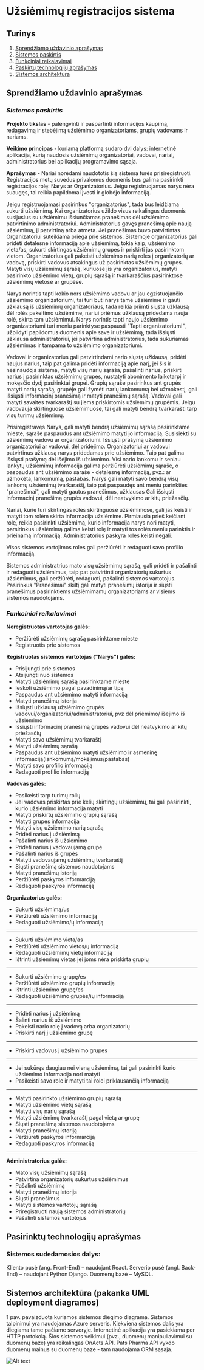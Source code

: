 ﻿# Užsiėmimų registracijos sistema

## Turinys

 1. [Sprendžiamo uždavinio aprašymas](#sprendžiamo-uždavinio-aprašymas) 
 2. [Sistemos paskirtis](#sistemos-paskirtis) 
 3.  [Funkciniai reikalavimai](#funkciniai-reikalavimai) 
 4.  [Paskirtų technologijų aprašymas](#paskirtų-technologijų-aprašymas) 
 5.  [Sistemos architektūra](#sistemos-architektūra)


## Sprendžiamo uždavinio aprašymas

### *Sistemos paskirtis*

**Projekto tikslas** - palengvinti ir paspartinti informacijos kaupimą, redagavimą ir stebėjimą užsiėmimo organizatoriams, grupių vadovams ir nariams. 

**Veikimo principas** - kuriamą platformą sudaro dvi dalys: internetinė aplikacija, kurią naudosis užsiėmimų organizatoriai, vadovai, nariai, administratorius bei aplikacijų programavimo sąsaja.

**Aprašymas**  - Nariai norėdami naudototis šią sistema turės prisiregistruoti. Registracijos metų suvedus privalomus duomenis bus galima pasirinkti registracijos rolę: Narys ar Organizatorius. Jeigu registruojamas narys nėra suaugęs, tai reikia papildomai  įvesti ir globėjo informaciją.

Jeigu registruojamasi pasirinkus "organizatorius", tada bus leidžiama sukurti užsiėmimą. Kai organizatorius užildo visus reikalingus duomenis susijusius su užsiėmimu išsiunčiamas pranešimas dėl užsiėmimo patvirtinimo administratoriui. Administratorius gavęs pranešimą apie naują užsiėmimą, jį patvirtiną arba atmeta. Jei pranešimas buvo patvirtintas Organizatoriui suteikiama priega prie sistemos. Sistemoje organizatorius gali pridėti detalesne informaciją apie užsiėmimą, tokia kaip, užsiėmimo vieta/as, sukurti skirtingas užsiėmimų grupes ir priskirti jas pasirinktom vietom. Organizatorius gali pakeisti užsiėmimo narių roles į organizatorių ar vadovą, priskirti vadovus atsakingus už pasirinktas užsiėmimų grupes. Matyti visų užsiėmimų sąrašą, kuriuose jis yra organizatorius, matyti pasirinkto užsiėmimo vietų, grupių sąrašą ir tvarkaraščius pasirinktose užsiėmimų vietose ar grupėse.

Narys norintis tapti kokio nors užsiėmimo vadovu ar jau egzistuojančio užsiėmimo organizatoriumi, tai turi būti narys tame užsiėmime ir gauti užklausą iš užsiėmimų organizatoriaus, tada reikia priimti siųsta užklausą dėl rolės pakeitimo užsiėmime, nariui priėmus užklausą pridedama nauja rolė, skirta tam užsiėmimui. Narys norintis tapti naujo užsiėmimo organizatoriumi turi meniu parinktyse paspausti "Tapti organizatoriumi", užpildyti papildomus duomenis apie save ir užsiėmimą, tada išsiųsti užklausa administratoriui, jei patvirtina administratorius, tada sukuriamas užsiėmimas ir tampama to užsiėmimo organizatoriumi. 

Vadovai ir organizatorius gali patvirtindami nario siųstą užklausą, pridėti naujus narius, taip pat galima pridėti informaciją apie narį, jei šis ir nesinaudoja sistema, matyti visų narių sąraša, pašalinti narius, priskirti narius į pasirinktas užsiėmimų grupes, nustatyti abonimento laikotarpį ir mokęsčio dydį pasirinktai grupei. Grupių sąraše pasirinkus ant grupės matyti narių sąrašą, grupėje gali žymėti narių lankomumą bei užmokestį, gali išsiųsti informacinį pranešimą ir matyti pranešimų sąrašą. Vadovai gali matyti savaites tvarkaraštį su jiems priskirtomis užsiėmimų grupėmis. Jeigu vadovauja skirtinguose užsiėmimuose, tai gali matyti bendrą tvarkarašti tarp visų turimų užsiėmimų.

Prisiregistravęs Narys, gali matyti bendrą užsiėmimų sąrašą pasirinktame mieste, sąraše paspaudus ant užsiėmimo matyti jo informaciją. Susisiekti su užsiėmimų vadovu ar organizatoriumi. Išsiųsti prašymą užsiėmimo organizatoriui ar vadovui, dėl pridėjimo. Organizatoriui ar vadovui patvirtinus užklausą narys pridedamas prie užsiėmimo. Taip pat galima išsiųsti prašymą dėl išėjimo iš užsiėmimo. Visi nario lankomu ir seniau lankytų užsiėmimų informacija galima peržiūrėti užsiėmimų sąraše, o paspaudus ant užsiėmimo saraše - detalesnę informaciją, pvz.: ar užmokėta, lankomumą, pastabas. Narys gali matyti savo bendrą visų lankomų užsiėmimų tvarkaraštį,  taip pat paspaudęs ant meniu parinkties "pranešimai", gali matyti gautus pranešimus, užklausas Gali išsiųsti informacinį pranešimą grupės vadovui, dėl neatvykimo ar kitų priežasčių.

Nariai, kurie turi skirtingas roles skirtinguose užsiėmimose, gali jas keisti ir matyti tom rolėm skirta informacija užsiėmime. Pirmiausia prieš keičiant rolę, reikia pasirinkti užsiėmimą, kurio informacija narys nori matyti, parsirinkus užsiėmimą galima keisti rolę ir matyti tos rolės meniu parinktis ir prieinamą informaciją. Administratorius paskyra roles keisti negali.

Visos sistemos vartojimos roles gali peržiūrėti ir redaguoti savo profilio informaciją.

Sistemos administratrius mato visų užsiėmimų sąrašą, gali pridėti ir pašalinti ir redaguoti užsiėmimus, taip pat patvirtinti organizatorių sukurtus užsiėmimus, gali peržiūrėti, redaguoti, pašalinti sistemos vartotojus.  Pasirinkus "Pranešimai" skiltį gali matyti pranešimų istorija ir siųsti pranešimus pasirinktiems užsiėmimamų organizatoriams ar visiems sistemos naudotojams.


### *Funkciniai reikalavimai*

**Neregistruotas vartotojas galės:**

 -  Peržiūrėti užsiėmimų sąrašą pasirinktame mieste
 -  Registruotis prie sistemos

**Registruotas sistemos vartotojas ("Narys") galės:**

 - Prisijungti prie sistemos 
 - Atsijungti nuo sistemos 
 - Matyti užsiėmimų sąrašą pasirinktame mieste
 - Ieskoti užsiėmimo pagal pavadinimą/ar tipą
 -  Paspaudus ant užsiėmimo matyti informaciją
 - Matyti pranešimų istorija
 -  Išsiųsti užklausą užsiėmimo grupės vadovui/organizatoriui/administratoriui, pvz dėl priėmimo/ išejimo iš užsiėmimo
 -  Išsiųsti informacinį pranešimą grupės vadovui dėl neatvykimo ar kitų priežasčių
 -  Matyti savo užsiėmimų tvarkaraštį
 - Matyti užsiėmimų sąrašą
 -  Paspaudus ant užsiėmimo matyti užsiėmimo ir asmeninę informaciją(lankomumą/mokėjimus/pastabas)
 - Matyti savo profilio informaciją
 -  Redaguoti profilio informaciją

**Vadovas galės:**
 - Pasikeisti tarp turimų rolių 
- Jei vadovas priskirtas prie kelių skirtingų užsiėmimų, tai gali pasirinkti, kurio užsiėmimo informacija matyti
 - Matyti priskirtų užsiėmimo grupių sąrašą
 - Matyti grupes informacija
 - Matyti visų užsiėmimo narių sąrašą
 - Pridėti narius į užsiėmimą
 - Pašalinti narius iš užsiėmimo
 -  Pridėti narius į vadovaujamą grupę
 - Pašalinti narius iš grupės
- Matyti vadovaujamų užsiėmimų tvarkaraštį
- Siųsti pranešimą sistemos naudotojams 
- Matyti pranešimų istoriją
- Peržiūrėti paskyros informarciją
- Redaguoti paskyros informaciją

**Organizatorius galės:**
- Sukurti užsiėmimą/us
- Peržiūrėti užsiėmimo informaciją
- Redaguoti užsiėmimo/ų informaciją
- --
- Sukurti užsiėmimo vieta/as
- Peržiūrėti užsiėmimo vietos/ų informaciją
- Redaguoti užsiėmimų vietų informaciją
- Ištrinti užsiėmimų vietas jei joms nėra priskirta grupių
- ---
- Sukurti užsiėmimo grupę/es
- Peržiūrėti užsiėmimo grupių informaciją
- Ištrinti užsiėmimo grupę/es
- Redaguoti užsiėmimo grupės/ių informaciją

- --
- Pridėti narius į užsiėmimą
- Šalinti narius iš užsiėmimo
- Pakeisti nario rolę į vadovą arba organizatorių
- Priskirti narį į užsiėmimo grupę
- ---
- Priskirti vadovus į užsiėmimo grupes
- ---
- Jei sukūręs daugiau nei vieną užsiemimą, tai gali pasirinkti kurio užsiėmimo informacija nori matyti
- Pasikeisti savo role ir matyti tai rolei priklausančią informaciją
- ---
- Matyti pasirinkto užsiėmimo grupių sąrašą
- Matyti užsiėmimo vietų sąrašą
- Matyti visų narių sąrašą
- Matyti užsiėmimų tvarkaraštį pagal vietą ar grupę
- Siųsti pranešimą sistemos naudotojams 
- Matyti pranešimų istoriją
- Peržiūrėti paskyros informarciją
- Redaguoti paskyros informaciją
---

**Administratorius galės:**

- Mato visų užsiėmimų sąrašą
- Patvirtina organizatorių sukurtus užsiėmimus
- Pašalinti užsiėmimą
- Matyti pranešimų istorija
- Siųsti pranešimus
- Matyti sistemos vartotojų sąrašą
- Priregistruoti naują sistemos administratorių
- Pašalinti sistemos vartotojus


## Pasirinktų technologijų aprašymas

### Sistemos sudedamosios dalys:
Kliento pusė (ang. Front-End) – naudojant React.
Serverio pusė (angl. Back-End) – naudojant Python Django. Duomenų bazė – MySQL.

## Sistemos architektūra (pakanka UML deployment diagramos)

1 pav. pavaizduota kuriamos sistemos diegimo diagrama. Sistemos talpinimui yra naudojamas Azure serveris. Kiekviena sistemos dalis yra diegiama tame pačiame serveryje. Internetinė aplikacija yra pasiekiama per HTTP protokolą. Šios sistemos veikimui (pvz., duomenų manipuliavimui su duomenų baze) yra reikalingas OnActs API. Pats Pharma API vykdo duomenų mainus su duomenų baze - tam naudojama ORM sąsaja.

![Alt text](img.png?raw=true "img.png")

